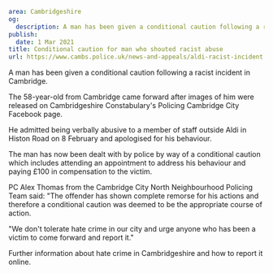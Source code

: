 ```yaml
area: Cambridgeshire
og:
  description: A man has been given a conditional caution following a racist incident in Cambridge.
publish:
  date: 1 Mar 2021
title: Conditional caution for man who shouted racist abuse
url: https://www.cambs.police.uk/news-and-appeals/aldi-racist-incident
```

A man has been given a conditional caution following a racist incident in Cambridge.

The 58-year-old from Cambridge came forward after images of him were released on Cambridgeshire Constabulary's Policing Cambridge City Facebook page.

He admitted being verbally abusive to a member of staff outside Aldi in Histon Road on 8 February and apologised for his behaviour.

The man has now been dealt with by police by way of a conditional caution which includes attending an appointment to address his behaviour and paying £100 in compensation to the victim.

PC Alex Thomas from the Cambridge City North Neighbourhood Policing Team said: "The offender has shown complete remorse for his actions and therefore a conditional caution was deemed to be the appropriate course of action.

"We don't tolerate hate crime in our city and urge anyone who has been a victim to come forward and report it."

Further information about hate crime in Cambridgeshire and how to report it online.
